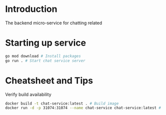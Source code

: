 # Introduction
The backend micro-service for chatting related

# Starting up service
```sh
go mod download # Install packages
go run . # Start chat service server
```

# Cheatsheet and Tips
Verify build availability
```sh
docker build -t chat-service:latest . # Build image
docker run -d -p 31074:31074 --name chat-service chat-service:latest # Run container
```
